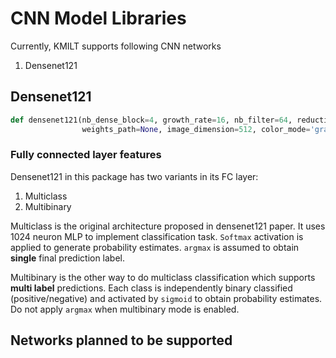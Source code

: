# CNN Model Libraries
Currently, KMILT supports following CNN networks
1. Densenet121

## Densenet121

```python
def densenet121(nb_dense_block=4, growth_rate=16, nb_filter=64, reduction=0.0, dropout_rate=0.0, weight_decay=1e-4,
                weights_path=None, image_dimension=512, color_mode='grayscale'):
```

### Fully connected layer features
Densenet121 in this package has two variants in its FC layer:
1. Multiclass
2. Multibinary

Multiclass is the original architecture proposed in densenet121 paper. It uses 1024 neuron MLP to implement classification task. `Softmax` activation is applied to generate probability estimates. `argmax` is assumed to obtain **single** final prediction label.   

Multibinary is the other way to do multiclass classification which supports **multi label** predictions. Each class is independently binary classified (positive/negative) and activated by `sigmoid` to obtain probability estimates. Do not apply `argmax` when multibinary mode is enabled.      
## Networks planned to be supported